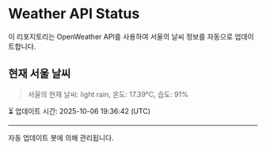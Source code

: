 
# Weather API Status

이 리포지토리는 OpenWeather API를 사용하여 서울의 날씨 정보를 자동으로 업데이트합니다.

## 현재 서울 날씨
> 서울의 현재 날씨: light rain, 온도: 17.39°C, 습도: 91%

⏳ 업데이트 시간: 2025-10-06 19:36:42 (UTC)

---
자동 업데이트 봇에 의해 관리됩니다.
